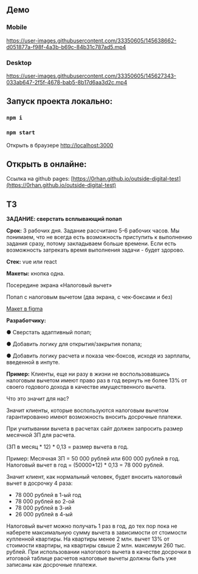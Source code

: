 
## Демо

### Mobile
https://user-images.githubusercontent.com/33350605/145638662-d051877a-f98f-4a3b-b69c-84b31c787ad5.mp4

### Desktop
https://user-images.githubusercontent.com/33350605/145627343-033ab647-2f5f-4678-bab5-8b17d6aa3d2c.mp4

## Запуск проекта локально:

### `npm i`

### `npm start`

Открыть в браузере [http://localhost:3000](http://localhost:3000) 

## Открыть в онлайне:

Ссылка на github pages: [https://0rhan.github.io/outside-digital-test](https://0rhan.github.io/outside-digital-test)


## ТЗ

**ЗАДАНИЕ: сверстать всплывающий попап**

**Срок:** 3 рабочих дня. Задание рассчитано 5-6 рабочих часов. Мы понимаем, что не всегда есть возможность приступить к выполнению задания сразу, потому закладываем больше времени. Если есть возможность затрекать время выполнения задачи - будет здорово.

**Стек:** vue или react

**Макеты:** кнопка одна.

Посередине экрана «Налоговый вычет»

Попап с налоговым вычетом (два экрана, с чек-боксами и без)

[Макет в figma](https://www.figma.com/file/BZxVYsMNcx3PyhVxdvzFrv/%D0%A2%D0%B5%D1%81%D1%82%D0%BE%D0%B2%D0%BE%D0%B5-%D0%B7%D0%B0%D0%B4%D0%B0%D0%BD%D0%B8%D0%B5-%D0%BC%D0%B0%D0%BA%D0%B5%D1%82)

**Разработчику:**

● Сверстать адаптивный попап;

● Добавить логику для открытия/закрытия попапа;

● Добавить логику расчета и показа чек-боксов, исходя из зарплаты, введенной в инпуте.

**Пример:** Клиенты, еще ни разу в жизни не воспользовавшись налоговым вычетом имеют право раз в год вернуть не более 13% от своего годового дохода в качестве имущественного вычета.

Что это значит для нас?

Значит клиенты, которые воспользуются налоговым вычетом гарантированно имеют возможность вносить досрочные платежи.

При учитывании вычета в расчетах сайт должен запросить размер месячной ЗП для расчета.

(ЗП в месяц * 12) * 0,13 = размер вычета в год.

Пример: Месячная ЗП = 50 000 рублей или 600 000 рублей в год. Налоговый вычет в год = (50000*12) * 0,13 = 78 000 рублей.

Значит клиент, как нормальный человек, будет вносить налоговый вычет в досрочку 4 раза:

- 78 000 рублей в 1-ый год
- 78 000 рублей во 2-ой
- 78 000 рублей в 3-ий
- 26 000 рублей в 4-ый

Налоговый вычет можно получать 1 раз в год, до тех пор пока не наберете максимальную сумму вычета в зависимости от стоимости купленной квартиры. На квартиры менее 2 млн. вычет 13% от стоимости квартиры, на квартиры свыше 2 млн. максимум 260 тыс. рублей. При использовании налогового вычета в качестве досрочки в итоговой таблице расчетов налоговые вычеты должны быть уже записаны как досрочные платежи.
